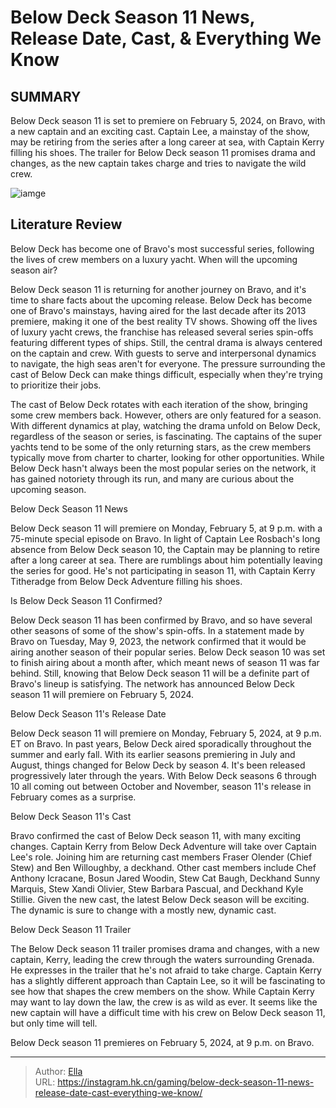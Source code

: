 # Below Deck Season 11 News, Release Date, Cast, &amp; Everything We Know


## SUMMARY 



  Below Deck season 11 is set to premiere on February 5, 2024, on Bravo, with a new captain and an exciting cast.   Captain Lee, a mainstay of the show, may be retiring from the series after a long career at sea, with Captain Kerry filling his shoes.   The trailer for Below Deck season 11 promises drama and changes, as the new captain takes charge and tries to navigate the wild crew.  

![iamge](https://static1.srcdn.com/wordpress/wp-content/uploads/2024/01/victoria-will-pub-retitled_-below-deck-season-11_-release-date-cast-trailer-everything-we-know.jpg)

## Literature Review

Below Deck has become one of Bravo&#39;s most successful series, following the lives of crew members on a luxury yacht. When will the upcoming season air?




Below Deck season 11 is returning for another journey on Bravo, and it&#39;s time to share facts about the upcoming release. Below Deck has become one of Bravo&#39;s mainstays, having aired for the last decade after its 2013 premiere, making it one of the best reality TV shows. Showing off the lives of luxury yacht crews, the franchise has released several series spin-offs featuring different types of ships. Still, the central drama is always centered on the captain and crew. With guests to serve and interpersonal dynamics to navigate, the high seas aren&#39;t for everyone. The pressure surrounding the cast of Below Deck can make things difficult, especially when they&#39;re trying to prioritize their jobs.




The cast of Below Deck rotates with each iteration of the show, bringing some crew members back. However, others are only featured for a season. With different dynamics at play, watching the drama unfold on Below Deck, regardless of the season or series, is fascinating. The captains of the super yachts tend to be some of the only returning stars, as the crew members typically move from charter to charter, looking for other opportunities. While Below Deck hasn&#39;t always been the most popular series on the network, it has gained notoriety through its run, and many are curious about the upcoming season.


 Below Deck Season 11 News 
          

Below Deck season 11 will premiere on Monday, February 5, at 9 p.m. with a 75-minute special episode on Bravo. In light of Captain Lee Rosbach&#39;s long absence from Below Deck season 10, the Captain may be planning to retire after a long career at sea. There are rumblings about him potentially leaving the series for good. He&#39;s not participating in season 11, with Captain Kerry Titheradge from Below Deck Adventure filling his shoes.






 Is Below Deck Season 11 Confirmed? 
          

Below Deck season 11 has been confirmed by Bravo, and so have several other seasons of some of the show&#39;s spin-offs. In a statement made by Bravo on Tuesday, May 9, 2023, the network confirmed that it would be airing another season of their popular series. Below Deck season 10 was set to finish airing about a month after, which meant news of season 11 was far behind. Still, knowing that Below Deck season 11 will be a definite part of Bravo&#39;s lineup is satisfying. The network has announced Below Deck season 11 will premiere on February 5, 2024.



 Below Deck Season 11&#39;s Release Date 
          




Below Deck season 11 will premiere on Monday, February 5, 2024, at 9 p.m. ET on Bravo. In past years, Below Deck aired sporadically throughout the summer and early fall. With its earlier seasons premiering in July and August, things changed for Below Deck by season 4. It&#39;s been released progressively later through the years. With Below Deck seasons 6 through 10 all coming out between October and November, season 11&#39;s release in February comes as a surprise.



 Below Deck Season 11&#39;s Cast 
          

Bravo confirmed the cast of Below Deck season 11, with many exciting changes. Captain Kerry from Below Deck Adventure will take over Captain Lee&#39;s role. Joining him are returning cast members Fraser Olender (Chief Stew) and Ben Willoughby, a deckhand. Other cast members include Chef Anthony Icracane, Bosun Jared Woodin, Stew Cat Baugh, Deckhand Sunny Marquis, Stew Xandi Olivier, Stew Barbara Pascual, and Deckhand Kyle Stillie. Given the new cast, the latest Below Deck season will be exciting. The dynamic is sure to change with a mostly new, dynamic cast.






 Below Deck Season 11 Trailer 

 

The Below Deck season 11 trailer promises drama and changes, with a new captain, Kerry, leading the crew through the waters surrounding Grenada. He expresses in the trailer that he&#39;s not afraid to take charge. Captain Kerry has a slightly different approach than Captain Lee, so it will be fascinating to see how that shapes the crew members on the show. While Captain Kerry may want to lay down the law, the crew is as wild as ever. It seems like the new captain will have a difficult time with his crew on Below Deck season 11, but only time will tell.



Below Deck season 11 premieres on February 5, 2024, at 9 p.m. on Bravo.









---

> Author: [Ella](https://instagram.hk.cn/)  
> URL: https://instagram.hk.cn/gaming/below-deck-season-11-news-release-date-cast-everything-we-know/  

